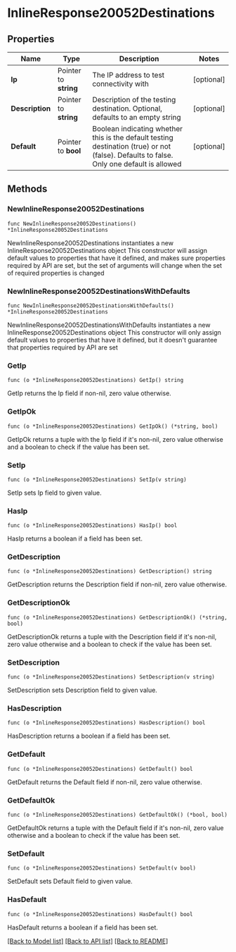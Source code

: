 # InlineResponse20052Destinations

## Properties

Name | Type | Description | Notes
------------ | ------------- | ------------- | -------------
**Ip** | Pointer to **string** | The IP address to test connectivity with | [optional] 
**Description** | Pointer to **string** | Description of the testing destination. Optional, defaults to an empty string | [optional] 
**Default** | Pointer to **bool** | Boolean indicating whether this is the default testing destination (true) or not (false). Defaults to false. Only one default is allowed | [optional] 

## Methods

### NewInlineResponse20052Destinations

`func NewInlineResponse20052Destinations() *InlineResponse20052Destinations`

NewInlineResponse20052Destinations instantiates a new InlineResponse20052Destinations object
This constructor will assign default values to properties that have it defined,
and makes sure properties required by API are set, but the set of arguments
will change when the set of required properties is changed

### NewInlineResponse20052DestinationsWithDefaults

`func NewInlineResponse20052DestinationsWithDefaults() *InlineResponse20052Destinations`

NewInlineResponse20052DestinationsWithDefaults instantiates a new InlineResponse20052Destinations object
This constructor will only assign default values to properties that have it defined,
but it doesn't guarantee that properties required by API are set

### GetIp

`func (o *InlineResponse20052Destinations) GetIp() string`

GetIp returns the Ip field if non-nil, zero value otherwise.

### GetIpOk

`func (o *InlineResponse20052Destinations) GetIpOk() (*string, bool)`

GetIpOk returns a tuple with the Ip field if it's non-nil, zero value otherwise
and a boolean to check if the value has been set.

### SetIp

`func (o *InlineResponse20052Destinations) SetIp(v string)`

SetIp sets Ip field to given value.

### HasIp

`func (o *InlineResponse20052Destinations) HasIp() bool`

HasIp returns a boolean if a field has been set.

### GetDescription

`func (o *InlineResponse20052Destinations) GetDescription() string`

GetDescription returns the Description field if non-nil, zero value otherwise.

### GetDescriptionOk

`func (o *InlineResponse20052Destinations) GetDescriptionOk() (*string, bool)`

GetDescriptionOk returns a tuple with the Description field if it's non-nil, zero value otherwise
and a boolean to check if the value has been set.

### SetDescription

`func (o *InlineResponse20052Destinations) SetDescription(v string)`

SetDescription sets Description field to given value.

### HasDescription

`func (o *InlineResponse20052Destinations) HasDescription() bool`

HasDescription returns a boolean if a field has been set.

### GetDefault

`func (o *InlineResponse20052Destinations) GetDefault() bool`

GetDefault returns the Default field if non-nil, zero value otherwise.

### GetDefaultOk

`func (o *InlineResponse20052Destinations) GetDefaultOk() (*bool, bool)`

GetDefaultOk returns a tuple with the Default field if it's non-nil, zero value otherwise
and a boolean to check if the value has been set.

### SetDefault

`func (o *InlineResponse20052Destinations) SetDefault(v bool)`

SetDefault sets Default field to given value.

### HasDefault

`func (o *InlineResponse20052Destinations) HasDefault() bool`

HasDefault returns a boolean if a field has been set.


[[Back to Model list]](../README.md#documentation-for-models) [[Back to API list]](../README.md#documentation-for-api-endpoints) [[Back to README]](../README.md)


